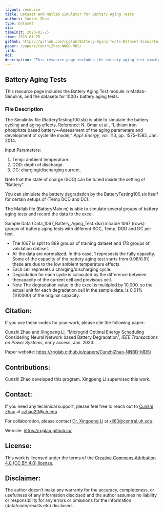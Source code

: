 ```yaml
---
layout: resource
title: Dataset and Matlab Simulator for Battery Aging Tests
authors: Cunzhi Zhao
type: Dataset
zip: 
timeInit: 2023-01-25
time: 2023-01-25
github: https://github.com/rpglab/Battery-Aging-Tests-Dataset-Simulator
paper: /papers/CunzhiZhao-NNBD-MDS/
link: 
doi: 
description: "This resource page includes the battery aging test simulator in Matlab-Simulink, auto simulator in Matlab, and the datasets for 1000+ battery aging tests."
---
```



## Battery Aging Tests

This resource page includes the Battery Aging Test module in Matlab-Simulink, and the datasets for 1000+ battery aging tests.

### File Description
The Simulinks file (BatteryTesting100.slx) is able to simulate the battery cycling and aging effects.
Reference: N. Omar et al., “Lithium iron phosphate based battery—Assessment of the aging parameters and development of cycle life model,” *Appl. Energy*, vol. 113, pp. 1575–1585, Jan. 2014.

Input Parameters:
1. Temp: ambient temperature.
2. DOD: depth of discharge.
3. DC: charging/discharging current. 

Note that the state of charge (SOC) can be tuned inside the setting of "Battery".

You can simiulate the battery degradation by the BatteryTesting100.slx itself for certain setups of (Temp DOD and DC).

The Matlab file (BatteryMain.m) is able to simulate several groups of battery aging tests and record the data to the excel.

Sample Data (Data_1067_Battery_Aging_Test.xlsx) inlcude 1067 (rows) groups of battery aging tests with different SOC, Temp, DOD and DC per test. 
* The 1067 is split to 889 groups of training dataset and 178 groups of validation dataset.
* All the data are normalized. In this case, 1 represests the fully capacity. Some of the capacity of the battery aging test starts from 0.98/0.97, these are due to the low ambient temperature effects.
* Each cell represets a charging/discharging cycle.	
* Degradation for each cycle is calacuted by the difference between thecapacity of the current cell and previsous cell.
* Note The degradation value in the excel is multipled by 10,000. so the actual unit for each degradation cell in the sample data. is 0.01% (1/10000) of the original capacity.

## Citation:
If you use these codes for your work, please cite the following paper:

Cunzhi Zhao and Xingpeng Li, “Microgrid Optimal Energy Scheduling Considering Neural Network based Battery Degradation”, *IEEE Transactions on Power Systems*, early access, Jan. 2023.

Paper website: <a class="off" href="/papers/CunzhiZhao-NNBD-MDS/"  target="_blank">https://rpglab.github.io/papers/CunzhiZhao-NNBD-MDS/</a>


## Contributions:
Cunzhi Zhao developed this program. Xingpeng Li supervised this work.


## Contact:
If you need any techinical support, please feel free to reach out to <a class="" href="/people/Cunzhi-Zhao/" target="_blank">Cunzhi Zhao</a> at czhao20@uh.edu.

For collaboration, please contact <a class="" href="/people/Xingpeng-Li/" target="_blank">Dr. Xingpeng Li</a> at xli83@central.uh.edu.

Website: <a class="off" href="/"  target="_blank">https://rpglab.github.io/</a>


## License:
This work is licensed under the terms of the <a class="off" href="https://creativecommons.org/licenses/by/4.0/"  target="_blank">Creative Commons Attribution 4.0 (CC BY 4.0) license.</a>


## Disclaimer:
The author doesn’t make any warranty for the accuracy, completeness, or usefulness of any information disclosed and the author assumes no liability or responsibility for any errors or omissions for the information (data/code/results etc) disclosed.
